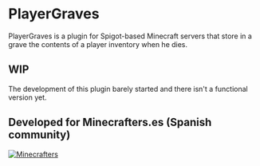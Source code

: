 # PlayerGraves
PlayerGraves is a plugin for Spigot-based Minecraft servers that store in a grave the contents of a player inventory when he dies.

## WIP
The development of this plugin barely started and there isn't a functional version yet.

## Developed for Minecrafters.es (Spanish community)
[![Minecrafters](https://i.imgur.com/xHHHf31.jpg)](http://www.minecrafters.es/)
